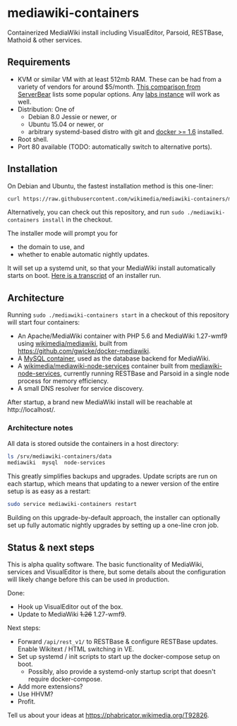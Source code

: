 # mediawiki-containers

Containerized MediaWiki install including VisualEditor, Parsoid, RESTBase,
Mathoid & other services.

## Requirements 

- KVM or similar VM with at least 512mb RAM. These can be had from a variety
    of vendors for around $5/month. [This comparison from
    ServerBear](http://serverbear.com/compare?Sort=BearScore&Order=desc&Server+Type=VPS&Monthly+Cost=-&HDD=-&RAM=500000000-&BearScore=-&Virtualization=KVM)
    lists some popular options. Any [labs
    instance](https://www.mediawiki.org/wiki/Wikimedia_Labs#Open_access) will
    work as well.
- Distribution: One of
    - Debian 8.0 Jessie or newer, or
    - Ubuntu 15.04 or newer, or
    - arbitrary systemd-based distro with git and [docker >=
        1.6](https://docs.docker.com/engine/installation/) installed.
- Root shell.
- Port 80 available (TODO: automatically switch to alternative ports).

## Installation

On Debian and Ubuntu, the fastest installation method is this one-liner:
```bash
curl https://raw.githubusercontent.com/wikimedia/mediawiki-containers/master/mediawiki-containers | sudo bash
```

Alternatively, you can check out this repository, and run `sudo
./mediawiki-containers install` in the checkout.

The installer mode will prompt you for
- the domain to use, and
- whether to enable automatic nightly updates.

It will set up a systemd unit, so that your MediaWiki install automatically
starts on boot. [Here is a
transcript](https://gist.github.com/gwicke/656d30a934e5f956747b) of an
installer run.

## Architecture

Running `sudo ./mediawiki-containers start` in a checkout of this repository will
start four containers:

- An Apache/MediaWiki container with PHP 5.6 and MediaWiki 1.27-wmf9
    using [wikimedia/mediawiki](https://hub.docker.com/r/wikimedia/mediawiki/),
    built from https://github.com/gwicke/docker-mediawiki.
- A [MySQL container](https://hub.docker.com/_/mysql/), used as the database
    backend for MediaWiki.
- A
    [wikimedia/mediawiki-node-services](https://hub.docker.com/r/wikimedia/mediawiki-node-services/)
    container built from
    [mediawiki-node-services](https://github.com/gwicke/mediawiki-node-services),
    currently running RESTBase and Parsoid in a single node process for memory
    efficiency.
- A small DNS resolver for service discovery.

After startup, a brand new MediaWiki install will be reachable at
http://localhost/.

### Architecture notes

All data is stored outside the containers in a host directory:

```bash
ls /srv/mediawiki-containers/data
mediawiki  mysql  node-services
```

This greatly simplifies backups and upgrades. Update scripts are run on each
startup, which means that updating to a newer version of the entire setup is as
easy as a restart:

```bash
sudo service mediawiki-containers restart
```

Building on this upgrade-by-default approach, the installer can optionally set
up fully automatic nightly upgrades by setting up a one-line cron job.

## Status & next steps

This is alpha quality software. The basic functionality of MediaWiki, services
and VisualEditor is there, but some details about the configuration will
likely change before this can be used in production.

Done:

- Hook up VisualEditor out of the box.
- Update to MediaWiki ~~1.26~~ 1.27-wmf9.


Next steps:

- Forward `/api/rest_v1/` to RESTBase & configure RESTBase updates. Enable
    Wikitext / HTML switching in VE.
- Set up systemd / init scripts to start up the docker-compose setup on boot.
  - Possibly, also provide a systemd-only startup script that doesn't require docker-compose.
- Add more extensions?
- Use HHVM?
- Profit.

Tell us about your ideas at https://phabricator.wikimedia.org/T92826. 
